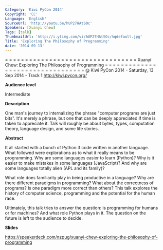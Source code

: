```yaml
---
Category: 'Kiwi PyCon 2014'
Copyright: 'CC'
Language: 'English'
SourceUrl: 'http://youtu.be/hUP27HAtSOc'
Speakers: [Xuanyi Chew]
Tags: [talk]
ThumbnailUrl: 'http://i.ytimg.com/vi/hUP27HAtSOc/hqdefault.jpg'
Title: 'Exploring The Philosophy of Programming'
date: '2014-09-13'
---
```

= = = = = = = = = = = = = = = = = = = = = = = = = = = = = = = = = 
Xuanyi Chew:
Exploring The Philosophy of Programming
= = = = = = = = = = = = = = = = = = = = = = = = = = = = = = = = = 
@ Kiwi PyCon 2014 - Saturday, 13 Sep 2014 - Track 1
http://kiwi.pycon.org/

**Audience level**

Intermediate

**Description**

One man's journey to internalizing the phrase "computer programs are just bits". It's merely a phrase, but one that can be deeply appreciated if time is taken to appreciate it. Talk will roughly be about bytes, types, computation theory, language design, and some life stories.

**Abstract**

It all started with a bunch of Python 3 code written in another language. What followed were explorations as to what it really means to be programming. Why are some languages easier to learn (Python)? Why is it easier to make mistakes in some languages (JavaScript)? And why are some languages totally alien (APL and its family)?

What role does familiarity play in being productive in a language? Why are there different paradigms in programming? What about the correctness of programs? Is one paradigm more correct than others? This talk explores the history of computer science, programming and the potential for the human race.

Ultimately, this talk tries to answer the question: is programming for humans or for machines? And what role Python plays in it. The question on the future is left to the audience to decide.

**Slides**

https://speakerdeck.com/nzpug/xuanyi-chew-exploring-the-philosophy-of-programming
